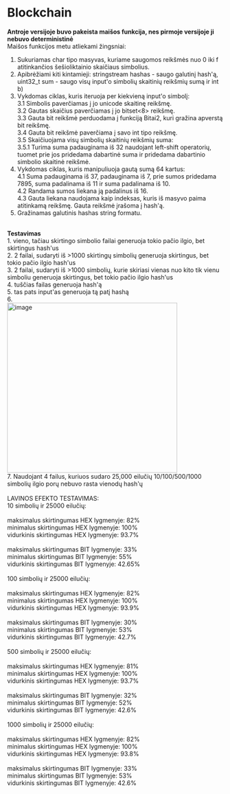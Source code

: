 # Blockchain
<strong>Antroje versijoje buvo pakeista maišos funkcija, nes pirmoje versijoje ji nebuvo deterministinė</strong><br>
Maišos funkcijos metu atliekami žingsniai: <br>
1. Sukuriamas char tipo masyvas, kuriame saugomos reikšmės nuo 0 iki f atitinkančios šešioliktainio skaičiaus simbolius.<br>
2. Apibrėžiami kiti kintamieji: stringstream hashas - saugo galutinį hash'ą, uint32_t sum - saugo visų input'o simbolių skaitinių reikšmių sumą ir int b)<br>
3. Vykdomas ciklas, kuris iteruoja per kiekvieną input'o simbolį:<br>
   3.1 Simbolis paverčiamas į jo unicode skaitinę reikšmę.<br>
   3.2 Gautas skaičius paverčiamas į jo bitset<8> reikšmę.<br>
   3.3 Gauta bit reikšmė perduodama į funkciją Bitai2, kuri gražina apverstą bit reikšmę.<br>
   3.4 Gauta bit reikšmė paverčiama į savo int tipo reikšmę.<br>
   3.5 Skaičiuojama visų simbolių skaitinių reikšmių suma:<br>
       3.5.1 Turima suma padauginama iš 32 naudojant left-shift operatorių, tuomet prie jos pridedama dabartinė suma ir pridedama dabartinio simbolio skaitinė reikšmė.<br>
4. Vykdomas ciklas, kuris manipuliuoja gautą sumą 64 kartus:<br>
   4.1 Suma padauginama iš 37, padauginama iš 7, prie sumos pridedama 7895, suma padalinama iš 11 ir suma padalinama iš 10. <br>
   4.2 Randama sumos liekana ją padalinus iš 16.<br>
   4.3 Gauta liekana naudojama kaip indeksas, kuris iš masyvo paima atitinkamą reikšmę. Gauta reikšmė įrašoma į hash'ą.<br>
5. Gražinamas galutinis hashas string formatu.<br>

<br>
<strong>Testavimas</strong><br>
1. vieno, tačiau skirtingo simbolio failai generuoja tokio pačio ilgio, bet skirtingus hash'us<br>
2. 2 failai, sudaryti iš >1000 skirtingų simbolių generuoja skirtingus, bet tokio pačio ilgio hash'us<br>
3. 2 failai, sudaryti iš >1000 simbolių, kurie skiriasi vienas nuo kito tik vienu simboliu generuoja skirtingus, bet tokio pačio ilgio hash'us<br>
4. tuščias failas generuoja hash'ą<br>
5. tas pats input'as generuoja tą patį hashą<br>
6.<br>
<img width="396" alt="image" src="https://github.com/VeronikaMack/Blockchain/assets/117922006/dd950a60-3632-459e-b6c7-dd3695eed543">
<br>
7. Naudojant 4 failus, kuriuos sudaro 25,000 eilučių 10/100/500/1000 simbolių ilgio porų nebuvo rasta vienodų hash'ų<br>
<br>
LAVINOS EFEKTO TESTAVIMAS:<br>
10 simbolių ir 25000 eilučių:<br>
<br>
maksimalus skirtingumas HEX lygmenyje: 82%<br>
minimalus skirtingumas HEX lygmenyje: 100%<br>
vidurkinis skirtingumas HEX lygmenyje: 93.7%<br>
<br>
maksimalus skirtingumas BIT lygmenyje: 33%<br>
minimalus skirtingumas BIT lygmenyje: 55%<br>
vidurkinis skirtingumas BIT lygmenyje: 42.65%<br>
<br>
100 simbolių ir 25000 eilučių:<br>
<br>
maksimalus skirtingumas HEX lygmenyje: 82%<br>
minimalus skirtingumas HEX lygmenyje: 100%<br>
vidurkinis skirtingumas HEX lygmenyje: 93.9%<br>
<br>
maksimalus skirtingumas BIT lygmenyje: 30%<br>
minimalus skirtingumas BIT lygmenyje: 53%<br>
vidurkinis skirtingumas BIT lygmenyje: 42.7%<br>
<br>
500 simbolių ir 25000 eilučių:<br>
<br>
maksimalus skirtingumas HEX lygmenyje: 81%<br>
minimalus skirtingumas HEX lygmenyje: 100%<br>
vidurkinis skirtingumas HEX lygmenyje: 93.7%<br>
<br>
maksimalus skirtingumas BIT lygmenyje: 32%<br>
minimalus skirtingumas BIT lygmenyje: 52%<br>
vidurkinis skirtingumas BIT lygmenyje: 42.6%<br>
<br>
1000 simbolių ir 25000 eilučių:<br>
<br>
maksimalus skirtingumas HEX lygmenyje: 82%<br>
minimalus skirtingumas HEX lygmenyje: 100%<br>
vidurkinis skirtingumas HEX lygmenyje: 93.8%<br>
<br>
maksimalus skirtingumas BIT lygmenyje: 33%<br>
minimalus skirtingumas BIT lygmenyje: 53%<br>
vidurkinis skirtingumas BIT lygmenyje: 42.6%<br>
<br>


